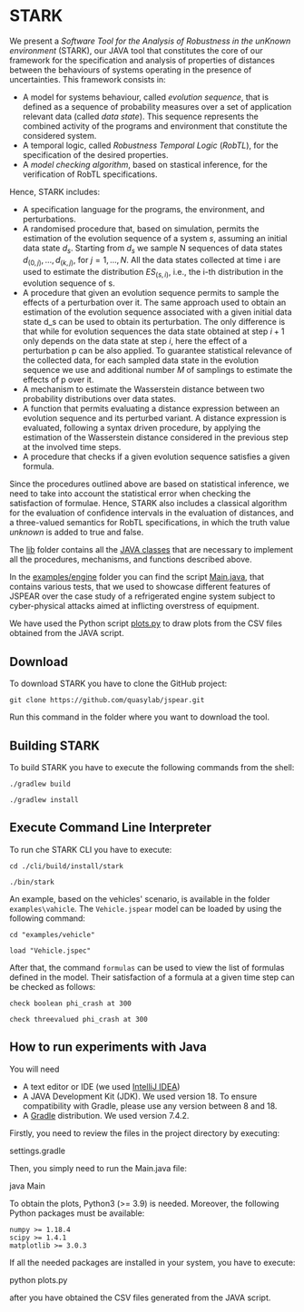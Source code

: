 # STARK

We present a *Software Tool for the Analysis of Robustness in the unKnown environment* (STARK), our JAVA tool that constitutes the core of our framework for the specification and analysis of properties of distances between the behaviours of systems operating in the presence of uncertainties.
This framework consists in:

  * A model for systems behaviour, called *evolution sequence*, that is defined as a sequence of probability measures over a set of application relevant data (called *data state*). This sequence represents the combined activity of the programs and environment that constitute the considered system.
  * A temporal logic, called *Robustness Temporal Logic* (*RobTL*), for the specification of the desired properties.
  * A *model checking algorithm*, based on stastical inference, for the verification of RobTL specifications.

Hence, STARK includes:

 * A specification language for the programs, the environment, and perturbations.
 * A randomised procedure that, based on simulation, permits the estimation of the evolution sequence of a system $s$, assuming an initial data state $d_s$. Starting from $d_s$ we sample N sequences of data states $d_(0,j),...,d_(k,j)$, for $j=1,...,N$. All the data states collected at time i are used to estimate the distribution $ES_(s,i)$, i.e., the i-th distribution in the evolution sequence of s.  
 * A procedure that given an evolution sequence permits to sample the effects of a perturbation over it. The same approach used to obtain an estimation of the evolution sequence associated with a given initial data state d_s can be used to obtain its perturbation. The only difference is that while for evolution sequences the data state obtained at step $i+1$ only depends on the data state at step $i$, here the effect of a perturbation p can be also applied. To guarantee statistical relevance of the collected data, for each sampled data state in the evolution sequence we use and additional number $M$ of samplings to estimate the effects of p over it.
 * A mechanism to estimate the Wasserstein distance between two probability distributions over data states.
 * A function that permits evaluating a distance expression between an evolution sequence and its perturbed variant. A distance expression is evaluated, following a syntax driven procedure, by applying the estimation of the Wasserstein distance considered in the previous step at the involved time steps. 
 * A procedure that checks if a given evolution sequence satisfies a given formula.

Since the procedures outlined above are based on statistical inference, we need to take into account the statistical error when checking the satisfaction of formulae.
Hence, STARK also includes a classical algorithm for the evaluation of confidence intervals in the evaluation of distances, and a three-valued semantics for RobTL specifications, in which the truth value *unknown* is added to true and false.

The [lib](./lib) folder contains all the [JAVA classes](./lib/src/main/java/it/unicam/quasylab/jspear/) that are necessary to implement all the procedures, mechanisms, and functions described above.

In the [examples/engine](./examples/engine) folder you can find the script [Main.java](./examples/engine/src/main/java/it/unicam/quasylab/jspear/examples/engine/Main.java), that contains various tests, that we used to showcase different features of JSPEAR over the case study of a refrigerated engine system subject to cyber-physical attacks aimed at inflicting overstress of equipment. 

We have used the Python script [plots.py](./plots.py) to draw plots from the CSV files obtained from the JAVA script.

## Download 

To download STARK you have to clone the GitHub project:

```
git clone https://github.com/quasylab/jspear.git
```

Run this command in the folder where you want to download the tool.

## Building STARK

To build STARK you have to execute the following commands from the shell:

```
./gradlew build

./gradlew install
```

## Execute Command Line Interpreter

To run che STARK CLI you have to execute:

```
cd ./cli/build/install/stark 

./bin/stark
```

An example, based on the vehicles' scenario, is available in the folder ```examples\vahicle```. 
The ```Vehicle.jspear``` model can be loaded by using the following command:

```
cd "examples/vehicle"

load "Vehicle.jspec"
```

After that, the command ```formulas``` can be used to view the list of formulas defined in the model. 
Their satisfaction of a formula at a given time step can be checked as follows:

```
check boolean phi_crash at 300

check threevalued phi_crash at 300
```

## How to run experiments with Java

You will need
* A text editor or IDE (we used [IntelliJ IDEA](https://www.jetbrains.com/idea/))
* A JAVA Development Kit (JDK). We used version 18. To ensure compatibility with Gradle, please use any version between 8 and 18.
* A [Gradle](https://docs.gradle.org/current/userguide/userguide.html) distribution. We used version 7.4.2.

Firstly, you need to review the files in the project directory by executing:

settings.gradle

Then, you simply need to run the Main.java file:

java Main

To obtain the plots, Python3 (>= 3.9) is needed. Moreover, the following Python packages must be available:

    numpy >= 1.18.4
    scipy >= 1.4.1
    matplotlib >= 3.0.3

If all the needed packages are installed in your system, you have to execute:

python plots.py

after you have obtained the CSV files generated from the JAVA script.

